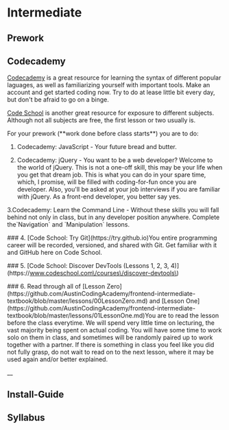 
# Intermediate

## Prework

## Codecademy

[Codecademy](https://www.codecademy.com/) is a great resource for learning the syntax of different popular laguages, as well as familiarizing yourself with important tools. Make an account and get started coding now. Try to do at lease little bit every day, but don't be afraid to go on a binge.

[Code School](https://www.codeschool.com/) is another great resource for exposure to different subjects. Although not all subjects are free, the first lesson or two usually is.

For your prework \(\*\*work done before class starts\*\*\) you are to do:

1. Codecademy: JavaScript - Your future bread and butter.

2. Codecademy: jQuery - You want to be a web developer? Welcome to the world of jQuery. This is not a one-off skill, this may be your life when you get that dream job. This is what you can do in your spare time, which, I promise, will be filled with coding-for-fun once you are developer. Also, you'll be asked at your job interviews if you are familiar with jQuery. As a front-end developer, you better say yes.


3.Codecademy: Learn the Command Line - Without these skills you will fall behind not only in class, but in any developer position anywhere. Complete the\`Navigation\` and \`Manipulation\` lessons.

\#\#\# 4. \[Code School: Try Git\]\(https:\/\/try.github.io\)You entire programming career will be recorded, versioned, and shared with Git. Get familiar with it and GitHub here on Code School.

\#\#\# 5. \[Code School: Discover DevTools \(Lessons 1, 2, 3, 4\)\]\(https:\/\/www.codeschool.com\/courses\/discover-devtools\)

\#\#\# 6. Read through all of \[Lesson Zero\]\(https:\/\/github.com\/AustinCodingAcademy\/frontend-intermediate-textbook\/blob\/master\/lessons\/00LessonZero.md\) and \[Lesson One\]\(https:\/\/github.com\/AustinCodingAcademy\/frontend-intermediate-textbook\/blob\/master\/lessons\/01LessonOne.md\)You are to read the lesson before the class everytime. We will spend very little time on lecturing, the vast majority being spent on actual coding. You will have some time to work solo on them in class, and sometimes will be randomly paired up to work together with a partner. If there is something in class you feel like you did not fully grasp, do not wait to read on to the next lesson, where it may be used again and\/or better explained.

\_\_



## Install-Guide



## Syllabus







